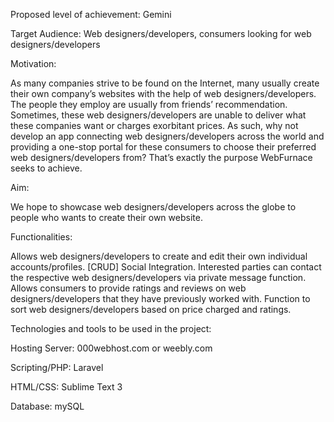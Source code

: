Proposed level of achievement: Gemini 
 
Target Audience: Web designers/developers, consumers looking for web designers/developers 
 
Motivation:
 
As many companies strive to be found on the Internet, many usually create their own company’s websites with the help of web designers/developers. The people they employ are usually from friends’ recommendation. Sometimes, these web designers/developers are unable to deliver what these companies want or charges exorbitant prices. As such, why not develop an app connecting web designers/developers across the world and providing a one-stop portal for these consumers to choose their preferred web designers/developers from? That’s exactly the purpose WebFurnace seeks to achieve.
 
Aim:
 
We hope to showcase web designers/developers across the globe to people who wants to create their own website.
 
Functionalities:
 
Allows web designers/developers to create and edit their own individual accounts/profiles. [CRUD]
Social Integration.
Interested parties can contact the respective web designers/developers via private message function.
Allows consumers to provide ratings and reviews on web designers/developers that they have previously worked with.
Function to sort web designers/developers based on price charged and ratings.
 
Technologies and tools to be used in the project: 
 
Hosting Server: 000webhost.com or weebly.com
 
Scripting/PHP: Laravel
 
HTML/CSS: Sublime Text 3
 
Database: mySQL

